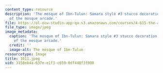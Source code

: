 ```yaml
---
content_type: resource
description: 'The mosque of Ibn-Tulun: Samara style #3 stucco decoration on the intrados
  of the mosque arcade.'
file: https://ol-ocw-studio-app-qa.s3.amazonaws.com/courses/4-615-the-architecture-of-cairo-spring-2002/3158eb4a637ee1f3c6590df448f3f098_1011.jpeg
file_type: image/jpeg
image_metadata:
  caption: 'The mosque of Ibn-Tulun: Samara style #3 stucco decoration on the intrados
    of the mosque arcade.'
  credit: ''
  image-alt: The mosque of Ibn-Tulun
resourcetype: Image
title: 1011.jpeg
uid: 3158eb4a-637e-e1f3-c659-0df448f3f098
---
```

